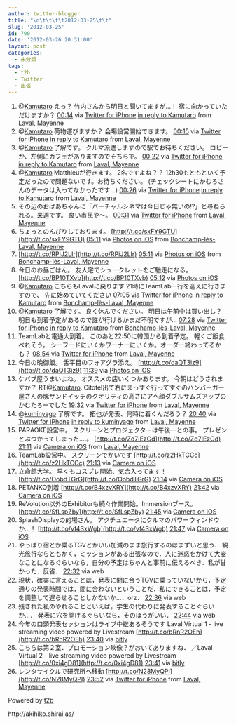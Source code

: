 ```yaml
---
author: twitter-blogger
title: "\n\t\t\t\t2012-03-25\t\t"
slug: '2012-03-25'
id: 790
date: '2012-03-26 20:31:00'
layout: post
categories:
  - 未分類
tags:
  - t2b
  - Twitter
  - 出張
---
```


<div xmlns:georss="http://www.georss.org/georss">

1.  <span><span>@[Kamutaro](http://twitter.com/Kamutaro "Kamutaro") えっ？ 竹内さんから明日と聞いてますが...！ 宿に向かっていただけますか？</span> <span>[<span>00:14</span>](http://twitter.com/o_ob/status/183874568669245440) <span>via [Twitter for iPhone](http://twitter.com/#!/download/iphone)</span> [in reply to Kamutaro](http://twitter.com/Kamutaro/status/183872239719030785) from [Laval, Mayenne<span></span>](http://maps.google.com/maps?q=48.06503361,-0.77186575)</span></span>
2.  <span><span>@[Kamutaro](http://twitter.com/Kamutaro "Kamutaro") 荷物運びますか？ 会場設営開始できます。</span> <span>[<span>00:15</span>](http://twitter.com/o_ob/status/183874775528128512) <span>via [Twitter for iPhone](http://twitter.com/#!/download/iphone)</span> [in reply to Kamutaro](http://twitter.com/Kamutaro/status/183872239719030785) from [Laval, Mayenne<span></span>](http://maps.google.com/maps?q=48.06506784,-0.77154616)</span></span>
3.  <span><span>@[Kamutaro](http://twitter.com/Kamutaro "Kamutaro") 了解です。 クルマ派遣しますので駅でお待ちください。 ロビーか、左側にカフェがありますのでそちらで。</span> <span>[<span>00:22</span>](http://twitter.com/o_ob/status/183876524603215872) <span>via [Twitter for iPhone](http://twitter.com/#!/download/iphone)</span> [in reply to Kamutaro](http://twitter.com/Kamutaro/status/183875992375406593) from [Laval, Mayenne<span></span>](http://maps.google.com/maps?q=48.06522230,-0.77131027)</span></span>
4.  <span><span>@[Kamutaro](http://twitter.com/Kamutaro "Kamutaro") Matthieuが行きます。 2名ですよね？？ 12h30もともといく予定だったので問題ないです。お待ちください。 (チェックシートにかむろさんのデータは入ってなかったです...)</span> <span>[<span>00:26</span>](http://twitter.com/o_ob/status/183877594993790976) <span>via [Twitter for iPhone](http://twitter.com/#!/download/iphone)</span> [in reply to Kamutaro](http://twitter.com/Kamutaro/status/183877100372115457) from [Laval, Mayenne<span></span>](http://maps.google.com/maps?q=48.06566847,-0.77139962)</span></span>
5.  <span><span>その辺のおばあちゃんに「バーチャルシネマは今日じゃ無いの!?」と尋ねられる。来週です。 良い市民や～。</span> <span>[<span>00:31</span>](http://twitter.com/o_ob/status/183878708342431744) <span>via [Twitter for iPhone](http://twitter.com/#!/download/iphone)</span> from [Laval, Mayenne<span></span>](http://maps.google.com/maps?q=48.06544987,-0.77220915)</span></span>
6.  <span><span>ちょっとのんびりしております。 [http://t.co/sxFY9GTU](http://t.co/sxFY9GTU)</span> <span>[<span>05:11</span>](http://twitter.com/o_ob/status/183949147278282752) <span>via [Photos on iOS](http://www.apple.com)</span> from [Bonchamp-lès-Laval, Mayenne<span></span>](http://maps.google.com/maps?q=48.037928,-0.716857)</span></span>
7.  <span><span>[http://t.co/RPiJ2LIr](http://t.co/RPiJ2LIr)</span> <span>[<span>05:11</span>](http://twitter.com/o_ob/status/183949229679575040) <span>via [Photos on iOS](http://www.apple.com)</span> from [Bonchamp-lès-Laval, Mayenne<span></span>](http://maps.google.com/maps?q=48.037930,-0.716877)</span></span>
8.  <span><span>今日のお昼ごはん。 友人宅でシュークレットをご馳走になる。 [http://t.co/BP10TXvb](http://t.co/BP10TXvb)</span> <span>[<span>05:12</span>](http://twitter.com/o_ob/status/183949478359867393) <span>via [Photos on iOS](http://www.apple.com)</span></span></span>
9.  <span><span>@[Kamutaro](http://twitter.com/Kamutaro "Kamutaro") こちらもLavalに戻ります 21時にTeamLab一行を迎えに行きますので、 先に始めていてください</span> <span>[<span>07:05</span>](http://twitter.com/o_ob/status/183978041343614977) <span>via [Twitter for iPhone](http://twitter.com/#!/download/iphone)</span> [in reply to Kamutaro](http://twitter.com/Kamutaro/status/183974668359827456) from [Bonchamp-lès-Laval, Mayenne<span></span>](http://maps.google.com/maps?q=48.03777459,-0.71664065)</span></span>
10.  <span><span>@[Kamutaro](http://twitter.com/Kamutaro "Kamutaro") 了解です。 良く休んでください。 明日は午前中は買い出し？ 明日も到着予定があるので誰が行けるかまだ不明ですが...</span> <span>[<span>07:28</span>](http://twitter.com/o_ob/status/183983815289614338) <span>via [Twitter for iPhone](http://twitter.com/#!/download/iphone)</span> [in reply to Kamutaro](http://twitter.com/Kamutaro/status/183979578405044225) from [Bonchamp-lès-Laval, Mayenne<span></span>](http://maps.google.com/maps?q=48.03793414,-0.71685875)</span></span>
11.  <span><span>TeamLabと電通大到着。 このあと22:50に韓国から到着予定。 軽くご飯食べれそう。 シーフードにいくかワーナーにいくか。オーダー終わってるかも？</span> <span>[<span>08:54</span>](http://twitter.com/o_ob/status/184005351279050752) <span>via [Twitter for iPhone](http://twitter.com/#!/download/iphone)</span> from [Laval, Mayenne<span></span>](http://maps.google.com/maps?q=48.07148407,-0.76518627)</span></span>
12.  <span><span>今日の晩御飯。 舌平目のフォアグラ添え。 [http://t.co/daQT3iz9](http://t.co/daQT3iz9)</span> <span>[<span>11:39</span>](http://twitter.com/o_ob/status/184046959135436800) <span>via [Photos on iOS](http://www.apple.com)</span></span></span>
13.  <span><span>ケバブ屋うまいよね。 オススメの店いくつかあります。 今朝はどうされますか？ RT@[Kamutaro](http://twitter.com/Kamutaro "Kamutaro"): Citotel出て右にまっすぐ行ってすぐのハンバーガー屋さんの豚サンドイッチのクオリティの高さにアヘ顔ダブルサムズアップのかむたろーでした</span> <span>[<span>19:32</span>](http://twitter.com/o_ob/status/184165891947245568) <span>via [Twitter for iPhone](http://twitter.com/#!/download/iphone)</span> from [Laval, Mayenne<span></span>](http://maps.google.com/maps?q=48.07149070,-0.76515378)</span></span>
14.  <span><span>@[kuminyago](http://twitter.com/kuminyago "kuminyago") 了解です。 拓也が発表、何時に着くんだろう？</span> <span>[<span>20:40</span>](http://twitter.com/o_ob/status/184183148383444993) <span>via [Twitter for iPhone](http://twitter.com/#!/download/iphone)</span> [in reply to kuminyago](http://twitter.com/kuminyago/status/184182129868025857) from [Laval, Mayenne<span></span>](http://maps.google.com/maps?q=48.06493036,-0.77154044)</span></span>
15.  <span><span>PARAOKE設営中。 スクリーンとプロジェクターは午後一との事。 プレゼンとぶつかってしまった....。 [http://t.co/Zd7IEzGd](http://t.co/Zd7IEzGd)</span> <span>[<span>21:11</span>](http://twitter.com/o_ob/status/184190914296692736) <span>via [Camera on iOS](http://www.apple.com)</span> from [Laval, Mayenne<span></span>](http://maps.google.com/maps?q=48.064993,-0.771429)</span></span>
16.  <span><span>TeamLab設営中。 スクリーンでかいです [http://t.co/z2HkTCCc](http://t.co/z2HkTCCc)</span> <span>[<span>21:13</span>](http://twitter.com/o_ob/status/184191280673341440) <span>via [Camera on iOS](http://www.apple.com)</span></span></span>
17.  <span><span>立命館大学。 早くもコスプレ開始、気合入ってます！ [http://t.co/OobdTGrG](http://t.co/OobdTGrG)</span> <span>[<span>21:14</span>](http://twitter.com/o_ob/status/184191466153840640) <span>via [Camera on iOS](http://www.apple.com)</span></span></span>
18.  <span><span>PETANKO到着 [http://t.co/B4xzvXRY](http://t.co/B4xzvXRY)</span> <span>[<span>21:42</span>](http://twitter.com/o_ob/status/184198696072785920) <span>via [Camera on iOS](http://www.apple.com)</span></span></span>
19.  <span><span>ReVolution以外のExhibitorも続々作業開始。Immersionブース。 [http://t.co/SfLspZby](http://t.co/SfLspZby)</span> <span>[<span>21:45</span>](http://twitter.com/o_ob/status/184199487261122560) <span>via [Camera on iOS](http://www.apple.com)</span></span></span>
20.  <span><span>SplashDisplayの的場さん。 アクチュエータにクルマのパワーウィンドウか...！ [http://t.co/vf4SxWgb](http://t.co/vf4SxWgb)</span> <span>[<span>21:47</span>](http://twitter.com/o_ob/status/184199950136131584) <span>via [Camera on iOS](http://www.apple.com)</span></span></span>
21.  <span><span>やっぱり宿とか乗るTGVとかいい加減のまま旅行するのはまずいと思う． 観光旅行ならともかく，ミッションがある出張なので．人に迷惑をかけて大変なことになるぐらいなら，自分の予定はちゃんと事前に伝えるべき．私が甘かった．反省．</span> <span>[<span>22:32</span>](http://twitter.com/o_ob/status/184211319250104320) <span>via web</span></span></span>
22.  <span><span>現状，確実に言えることは，発表に間に合うTGVに乗っていないから，予定通りの発表時間では，間に合わないということだ．私にできることは，予定を調整して遅らせることしかないか…．orz．</span> <span>[<span>22:36</span>](http://twitter.com/o_ob/status/184212267934552064) <span>via web</span></span></span>
23.  <span><span>残された私のやれることといえば，学生の代わりに発表することぐらいか…． 発表に穴を開けるぐらいなら，そのほうがいい．</span> <span>[<span>22:44</span>](http://twitter.com/o_ob/status/184214133720363009) <span>via web</span></span></span>
24.  <span><span>今年の口頭発表セッションはライブ中継あるそうです Laval Virtual 1 - live streaming video powered by Livestream [http://t.co/bRnR2OEh](http://t.co/bRnR2OEh)</span> <span>[<span>23:40</span>](http://twitter.com/o_ob/status/184228372203847680) <span>via [bitly](http://bit.ly)</span></span></span>
25.  <span><span>こちらは第２室．プロモーション映像？がおいてありますね． ／Laval Virtual 2 - live streaming video powered by Livestream [http://t.co/0xi4gD81](http://t.co/0xi4gD81)</span> <span>[<span>23:41</span>](http://twitter.com/o_ob/status/184228501103181824) <span>via [bitly](http://bit.ly)</span></span></span>
26.  <span><span>レンタサイクルで研究所へ移動 [http://t.co/N28MyQPI](http://t.co/N28MyQPI)</span> <span>[<span>23:52</span>](http://twitter.com/o_ob/status/184231365062037504) <span>via [Twitter for iPhone](http://twitter.com/#!/download/iphone)</span> from [Laval, Mayenne<span></span>](http://maps.google.com/maps?q=48.06540029,-0.77255390)</span></span>

</div>

Powered by [t2b](http://t2b.utilz.jp/)

<div>http://akihiko.shirai.as/</div>